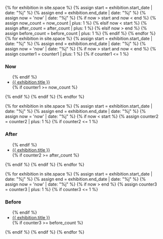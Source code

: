 <div class="fixed sm-col sm-col-2 md-col-2 lg-col-2 xs-hide sm-hide sm-pr0 md-pr0 lg-pr3">
{% for exhibition in site.space %}
{% assign start = exhibition.start_date | date: "%j" %}
{% assign end = exhibition.end_date | date: "%j" %}
{% assign now = 'now' | date: "%j" %}
    {% if now > start and now < end %}
        {% assign now_count = now_count | plus: 1 %}
    {% elsif now < start %}
        {% assign after_count = after_count | plus: 1 %}
    {% elsif now > end %}
        {% assign before_count = before_count | plus: 1 %}
    {% endif %}
{% endfor %}
{% for exhibition in site.space %}
{% assign start = exhibition.start_date | date: "%j" %}
{% assign end = exhibition.end_date | date: "%j" %}
{% assign now = 'now' | date: "%j" %}
    {% if now > start and now < end %}
        {% assign counter1 = counter1 | plus: 1 %}
        {% if counter1 <= 1 %}
        <h3 class="h6 regular caps gray mt2">Now</h3>
        <ul class="list-reset mt1">
        {% endif %}
            <li>
                <a class="bold text-decoration-none black" href="{{ exhibition.title | url_encode | downcase | remove: '+' | prepend: '#' }}" title="{{ exhibition.title }}">{{ exhibition.title }}</a>
            </li>
        {% if counter1 >= now_count %}
        </ul>
        {% endif %}
    {% endif %}
{% endfor %}

{% for exhibition in site.space %}
{% assign start = exhibition.start_date | date: "%j" %}
{% assign end = exhibition.end_date | date: "%j" %}
{% assign now = 'now' | date: "%j" %}
    {% if now < start %}
        {% assign counter2 = counter2 | plus: 1 %}
        {% if counter2 <= 1 %}
        <h3 class="h6 regular caps gray mt2">After</h3>
        <ul class="list-reset mt1">
        {% endif %}
            <li>
                <a class="bold text-decoration-none black" href="{{ exhibition.title | url_encode | downcase | remove: '+' | prepend: '#' }}" title="{{ exhibition.title }}">{{ exhibition.title }}</a>
            </li>
        {% if counter2 >= after_count %}
        </ul>
        {% endif %}
    {% endif %}
{% endfor %}

{% for exhibition in site.space %}
{% assign start = exhibition.start_date | date: "%j" %}
{% assign end = exhibition.end_date | date: "%j" %}
{% assign now = 'now' | date: "%j" %}
    {% if now > end %}
        {% assign counter3 = counter3 | plus: 1 %}
        {% if counter3 <= 1 %}
        <h3 class="h6 regular caps gray mt2">Before</h3>
        <ul class="list-reset mt1">
        {% endif %}
            <li>
                <a class="bold text-decoration-none black" href="{{ exhibition.title | url_encode | downcase | remove: '+' | prepend: '#' }}" title="{{ exhibition.title }}">{{ exhibition.title }}</a>
            </li>
        {% if counter3 >= before_count %}
        </ul>
        {% endif %}
    {% endif %}
{% endfor %}
</div>

